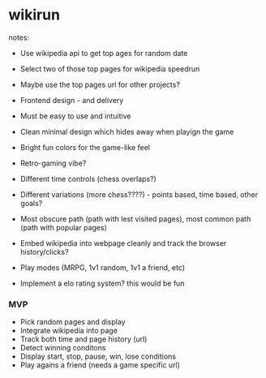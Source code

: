 # wikirun


notes:

* Use wikipedia api to get top ages for random date
* Select two of those top pages for wikipedia speedrun
* Maybe use the top pages url for other projects?

* Frontend design - and delivery
* Must be easy to use and intuitive
* Clean minimal design which hides away when playign the game
* Bright fun colors for the game-like feel
* Retro-gaming vibe?
* Different time controls (chess overlaps?)
* Different variations (more chess????) - points based, time based, other goals?
* Most obscure path (path with lest visited pages), most common path (path with popular pages)
* Embed wikipedia into webpage cleanly and track the browser history/clicks?
* Play modes (MRPG, 1v1 random, 1v1 a friend, etc)
* Implement a elo rating system? this would be fun


### MVP
* Pick random pages and display
* Integrate wikipedia into page
* Track both time and page history (url)
* Detect winning conditons
* Display start, stop, pause, win, lose conditions
* Play agains a friend (needs a game specific url)



